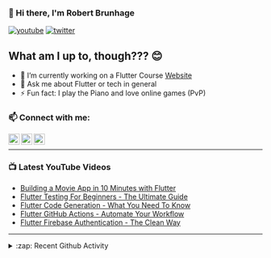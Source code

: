 ### 👋 Hi there, I'm Robert Brunhage

[![youtube](https://img.shields.io/static/v1?label=@RobertBrunhage&message=Subscribe&logo=YouTube&color=FF0000&style=for-the-badge)](http://bit.ly/2SUyRhx)
[![twitter](https://img.shields.io/twitter/follow/robertbrunhage?color=%231DA1F2&logo=twitter&style=for-the-badge)](https://twitter.com/intent/follow?original_referer=https%3A%2F%2Fgithub.com%2Frobertbrunhage&screen_name=robertbrunhage)

## What am I up to, though??? 😊
- 🔭 I’m currently working on a Flutter Course [Website](https://robertbrunhage.com)
- 💬 Ask me about Flutter or tech in general
- ⚡ Fun fact: I play the Piano and love online games (PvP)

### 📫 Connect with me:

[<img align="left" alt="RobertBrunhage | YouTube" width="22px" src="https://cdn.jsdelivr.net/npm/simple-icons@v3/icons/youtube.svg" />][youtube]
[<img align="left" alt="RobertBrunhage | Twitter" width="22px" src="https://cdn.jsdelivr.net/npm/simple-icons@v3/icons/twitter.svg" />][twitter]
[<img align="left" alt="RobertBrunhageDev | Instagram" width="22px" src="https://cdn.jsdelivr.net/npm/simple-icons@v3/icons/instagram.svg" />][instagram]

<br />

---

### 📺 Latest YouTube Videos
<!-- YOUTUBE:START -->
- [Building a Movie App in 10 Minutes with Flutter](https://www.youtube.com/watch?v=soTEOI_rIIQ)
- [Flutter Testing For Beginners - The Ultimate Guide](https://www.youtube.com/watch?v=RDY6UYh-nyg)
- [Flutter Code Generation - What You Need To Know](https://www.youtube.com/watch?v=pI6cXMmXBkA)
- [Flutter GitHub Actions - Automate Your Workflow](https://www.youtube.com/watch?v=rpQKpXjH5vs)
- [Flutter Firebase Authentication - The Clean Way](https://www.youtube.com/watch?v=oJ5Vrya3wCQ)
<!-- YOUTUBE:END -->

---

<details>
  <summary>:zap: Recent Github Activity</summary>
  
<!--START_SECTION:activity-->
1. 🗣 Commented on [#67](https://github.com/iamcco/coc-flutter/issues/67) in [iamcco/coc-flutter](https://github.com/iamcco/coc-flutter)
2. 🗣 Commented on [#67](https://github.com/iamcco/coc-flutter/issues/67) in [iamcco/coc-flutter](https://github.com/iamcco/coc-flutter)
3. 🗣 Commented on [#67](https://github.com/iamcco/coc-flutter/issues/67) in [iamcco/coc-flutter](https://github.com/iamcco/coc-flutter)
4. ❗️ Opened issue [#67](https://github.com/iamcco/coc-flutter/issues/67) in [iamcco/coc-flutter](https://github.com/iamcco/coc-flutter)
5. ❗️ Opened issue [#167](https://github.com/rrousselGit/river_pod/issues/167) in [rrousselGit/river_pod](https://github.com/rrousselGit/river_pod)
<!--END_SECTION:activity-->

</details>

[twitter]: https://twitter.com/robertbrunhage
[youtube]: https://youtube.com/c/robertbrunhage
[instagram]: https://instagram.com/robertbrunhagedev
